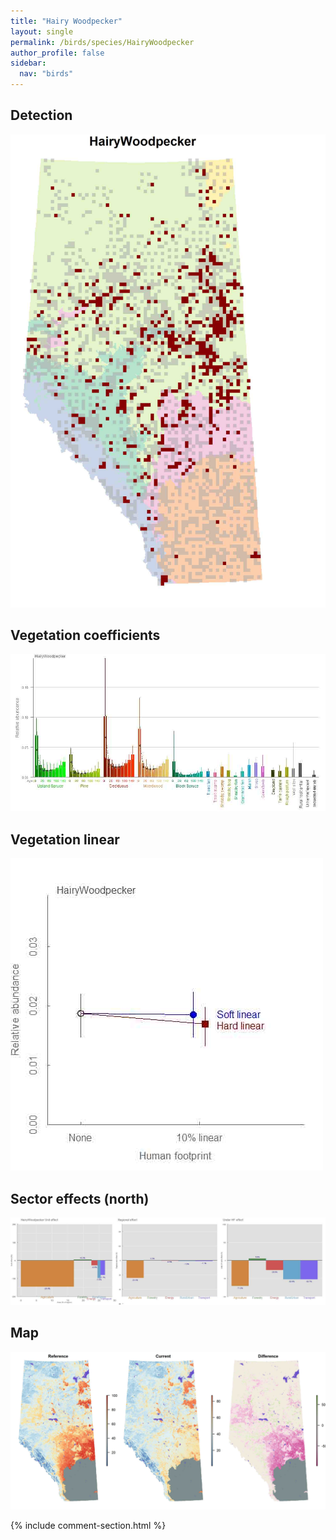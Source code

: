 ```yaml
---
title: "Hairy Woodpecker"
layout: single
permalink: /birds/species/HairyWoodpecker
author_profile: false
sidebar:
  nav: "birds"
---
```


<h2>Detection</h2>

![](/assets/images/birds/HairyWoodpecker/det.jpg)

<h2>Vegetation coefficients</h2>

![](/assets/images/birds/HairyWoodpecker/veghf.jpg)

<h2>Vegetation linear</h2>

![](/assets/images/birds/HairyWoodpecker/lin-north.jpg)

<h2>Sector effects (north)</h2>

![](/assets/images/birds/HairyWoodpecker/sector-north.jpg)

<h2>Map</h2>

![](/assets/images/birds/HairyWoodpecker/map.jpg)

{% include comment-section.html %}
